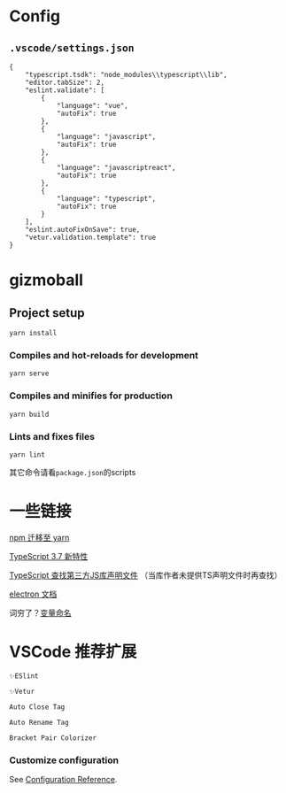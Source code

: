 # Config

## `.vscode/settings.json`

```
{    
    "typescript.tsdk": "node_modules\\typescript\\lib",
    "editor.tabSize": 2,
    "eslint.validate": [
        {
            "language": "vue",
            "autoFix": true
        },
        {
            "language": "javascript",
            "autoFix": true
        },
        {
            "language": "javascriptreact",
            "autoFix": true
        },
        {
            "language": "typescript",
            "autoFix": true
        }
    ],
    "eslint.autoFixOnSave": true,
    "vetur.validation.template": true
}
```

# gizmoball

## Project setup
```
yarn install
```

### Compiles and hot-reloads for development
```
yarn serve
```

### Compiles and minifies for production
```
yarn build
```

### Lints and fixes files
```
yarn lint
```

其它命令请看`package.json`的scripts

# 一些链接

[npm 迁移至 yarn](https://yarnpkg.com/zh-Hans/docs/migrating-from-npm?tdsourcetag=s_pctim_aiomsg#toc-cli-commands-comparison)

[TypeScript 3.7 新特性](https://devblogs.microsoft.com/typescript/announcing-typescript-3-7-beta/)

[TypeScript 查找第三方JS库声明文件](https://microsoft.github.io/TypeSearch/) （当库作者未提供TS声明文件时再查找）

[electron 文档](https://electronjs.org/docs)

词穷了？[变量命名](https://unbug.github.io/codelf/)

# VSCode 推荐扩展

    ✨ESlint

    ✨Vetur

    Auto Close Tag

    Auto Rename Tag

    Bracket Pair Colorizer

### Customize configuration
See [Configuration Reference](https://cli.vuejs.org/config/).
